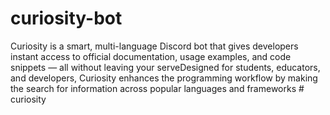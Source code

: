 # curiosity-bot
Curiosity is a smart, multi-language Discord bot that gives developers instant access to official documentation, usage examples, and code snippets — all without leaving your serveDesigned for students, educators, and developers, Curiosity enhances the programming workflow by making the search for information across popular languages and frameworks
#   c u r i o s i t y  
 